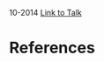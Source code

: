 

10-2014
[Link to Talk](https://www.churchofjesuschrist.org/study/general-conference/2014/10/saturday-morning-session?lang=eng)



# References
